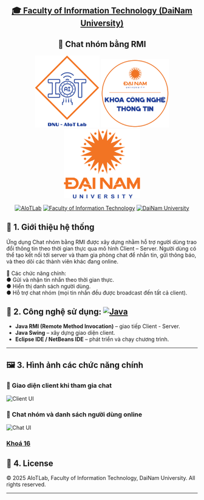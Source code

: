 <h2 align="center">
    <a href="https://dainam.edu.vn/vi/khoa-cong-nghe-thong-tin">
    🎓 Faculty of Information Technology (DaiNam University)
    </a>
</h2>
<h2 align="center">
  📌 Chat nhóm bằng RMI

</h2>
<div align="center">
    <p align="center">
        <img src="docs/aiotlab_logo.png" alt="AIoTLab Logo" width="170"/>
        <img src="docs/fitdnu_logo.png" alt="AIoTLab Logo" width="180"/>
        <img src="docs/dnu_logo.png" alt="DaiNam University Logo" width="200"/>
    </p>

[![AIoTLab](https://img.shields.io/badge/AIoTLab-green?style=for-the-badge)](https://www.facebook.com/DNUAIoTLab)
[![Faculty of Information Technology](https://img.shields.io/badge/Faculty%20of%20Information%20Technology-blue?style=for-the-badge)](https://dainam.edu.vn/vi/khoa-cong-nghe-thong-tin)
[![DaiNam University](https://img.shields.io/badge/DaiNam%20University-orange?style=for-the-badge)](https://dainam.edu.vn)

</div>

## 📖 1. Giới thiệu hệ thống 
Ứng dụng Chat nhóm bằng RMI được xây dựng nhằm hỗ trợ người dùng trao đổi thông tin theo thời gian thực qua mô hình Client – Server. Người dùng có thể tạo kết nối tới server và tham gia phòng chat để nhắn tin, gửi thông báo, và theo dõi các thành viên khác đang online.

🎯 Các chức năng chính:<br>
        ● Gửi và nhận tin nhắn theo thời gian thực.<br>
        ● Hiển thị danh sách người dùng.<br>
        ● Hỗ trợ chat nhóm (mọi tin nhắn đều được broadcast đến tất cả client).<br>

        

## 🔧 2. Công nghệ sử dụng: [![Java](https://img.shields.io/badge/Java-007396?style=for-the-badge&logo=java&logoColor=white)](https://www.java.com/)
- **Java RMI (Remote Method Invocation)** – giao tiếp Client - Server.  
- **Java Swing** – xây dựng giao diện client.  
- **Eclipse IDE / NetBeans IDE** – phát triển và chạy chương trình.  

---
## 🖼️ 3.  Hình ảnh các chức năng chính

### 🔹 Giao diện client khi tham gia chat
![Client UI](images/client-ui.png)

### 🔹 Chat nhóm và danh sách người dùng online
![Chat UI](images/chat-ui.png)

### [Khoá 16](./docs/projects/K16/README.md)

## 📝 4. License

© 2025 AIoTLab, Faculty of Information Technology, DaiNam University. All rights reserved.

---